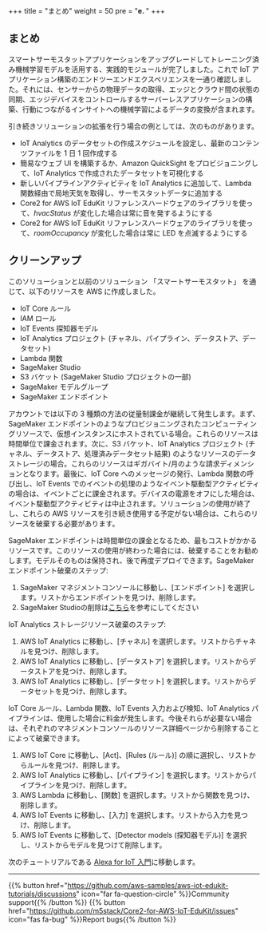 +++
title = "まとめ"
weight = 50
pre = "<b>e. </b>"
+++

## まとめ
スマートサーモスタットアプリケーションをアップグレードしてトレーニング済み機械学習モデルを活用する、実践的モジュールが完了しました。これで IoT アプリケーション構築のエンドツーエンドエクスペリエンスを一通り確認しました。それには、センサーからの物理データの取得、エッジとクラウド間の状態の同期、エッジデバイスをコントロールするサーバーレスアプリケーションの構築、行動につながるインサイトへの機械学習によるデータの変換が含まれます。

引き続きソリューションの拡張を行う場合の例としては、次のものがあります。

* IoT Analytics のデータセットの作成スケジュールを設定し、最新のコンテンツファイルを 1 日 1 回作成する
* 簡易なウェブ UI を構築するか、Amazon QuickSight をプロビジョニングして、IoT Analytics で作成されたデータセットを可視化する
* 新しいパイプラインアクティビティを IoT Analytics に追加して、Lambda 関数経由で局地天気を取得し、サーモスタットデータに追加する
* Core2 for AWS IoT EduKit リファレンスハードウェアのライブラリを使って、*hvacStatus* が変化した場合は常に音を発するようにする
* Core2 for AWS IoT EduKit リファレンスハードウェアのライブラリを使って、*roomOccupancy* が変化した場合は常に LED を点滅するようにする

## クリーンアップ
このソリューションと以前のソリューション 「スマートサーモスタット」 を通じて、以下のリソースを AWS に作成しました。

* IoT Core ルール
* IAM ロール
* IoT Events 探知器モデル
* IoT Analytics プロジェクト (チャネル、パイプライン、データストア、データセット)
* Lambda 関数
* SageMaker Studio
* S3 バケット (SageMaker Studio プロジェクトの一部)
* SageMaker モデルグループ
* SageMaker エンドポイント

アカウントでは以下の 3 種類の方法の従量制課金が継続して発生します。まず、SageMaker エンドポイントのようなプロビジョニングされたコンピューティングリソースで、仮想インスタンスにホストされている場合。これらのリソースは時間単位で課金されます。次に、S3 バケット、IoT Analytics プロジェクト (チャネル、データストア、処理済みデータセット結果) のようなリソースのデータストレージの場合。これらのリソースはギガバイト/月のような請求ディメンションとなります。最後に、IoT Core へのメッセージの発行、Lambda 関数の呼び出し、IoT Events でのイベントの処理のようなイベント駆動型アクティビティの場合は、イベントごとに課金されます。デバイスの電源をオフにした場合は、イベント駆動型アクティビティは中止されます。ソリューションの使用が終了し、これらの AWS リソースを引き続き使用する予定がない場合は、これらのリソースを破棄する必要があります。

SageMaker エンドポイントは時間単位の課金となるため、最もコストがかかるリソースです。このリソースの使用が終わった場合には、破棄することをお勧めします。モデルそのものは保持され、後で再度デプロイできます。SageMaker エンドポイント破棄のステップ:

1. SageMaker マネジメントコンソールに移動し、[エンドポイント] を選択します。リストからエンドポイントを見つけ、削除します。
2. SageMaker Studioの削除は[こちら](https://docs.aws.amazon.com/sagemaker/latest/dg/gs-studio-delete-domain.html#gs-studio-delete-domain-studio)を参考にしてください

IoT Analytics ストレージリソース破棄のステップ:

1. AWS IoT Analytics に移動し、[チャネル] を選択します。リストからチャネルを見つけ、削除します。
2. AWS IoT Analytics に移動し、[データストア] を選択します。リストからデータストアを見つけ、削除します。
3. AWS IoT Analytics に移動し、[データセット] を選択します。リストからデータセットを見つけ、削除します。

IoT Core ルール、Lambda 関数、IoT Events 入力および検知、IoT Analytics パイプラインは、使用した場合に料金が発生します。今後それらが必要ない場合は、それぞれのマネジメントコンソールのリソース詳細ページから削除することによって破棄できます。

1. AWS IoT Core に移動し、[Act]、[Rules (ルール)] の順に選択し、リストからルールを見つけ、削除します。
2. AWS IoT Analytics に移動し、[パイプライン] を選択します。リストからパイプラインを見つけ、削除します。
3. AWS Lambda に移動し、[関数] を選択します。リストから関数を見つけ、削除します。
4. AWS IoT Events に移動し、[入力] を選択します。リストから入力を見つけ、削除します。
5. AWS IoT Events に移動して、[Detector models (探知器モデル)] を選択し、リストからモデルを見つけて削除します。

次のチュートリアルである [Alexa for IoT 入門](/jp/intro-to-alexa-for-iot.html)に移動します。

---
{{% button href="https://github.com/aws-samples/aws-iot-edukit-tutorials/discussions" icon="far fa-question-circle" %}}Community support{{% /button %}} {{% button href="https://github.com/m5stack/Core2-for-AWS-IoT-EduKit/issues" icon="fas fa-bug" %}}Report bugs{{% /button %}}